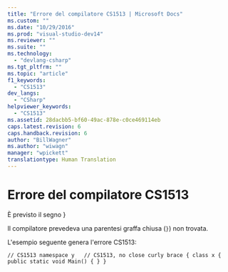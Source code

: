 ```yaml
---
title: "Errore del compilatore CS1513 | Microsoft Docs"
ms.custom: ""
ms.date: "10/29/2016"
ms.prod: "visual-studio-dev14"
ms.reviewer: ""
ms.suite: ""
ms.technology: 
  - "devlang-csharp"
ms.tgt_pltfrm: ""
ms.topic: "article"
f1_keywords: 
  - "CS1513"
dev_langs: 
  - "CSharp"
helpviewer_keywords: 
  - "CS1513"
ms.assetid: 28dacbb5-bf60-49ac-878e-c0ce469114eb
caps.latest.revision: 6
caps.handback.revision: 6
author: "BillWagner"
ms.author: "wiwagn"
manager: "wpickett"
translationtype: Human Translation
---
```

# Errore del compilatore CS1513
È previsto il segno }  
  
 Il compilatore prevedeva una parentesi graffa chiusa \(`}`\) non trovata.  
  
 L'esempio seguente genera l'errore CS1513:  
  
```  
// CS1513 namespace y   // CS1513, no close curly brace { class x { public static void Main() { } }  
```